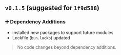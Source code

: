 ## `v0.1.5` (suggested for `1f9d588`)

### ➕ Dependency Additions

* Installed new packages to support future modules
* Lockfile (`bun.lockb`) updated

> No code changes beyond dependency additions.